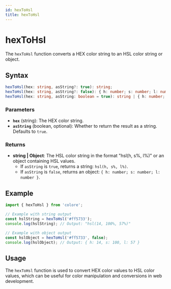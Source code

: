 ```yaml
---
id: hexToHsl
title: hexToHsl
---
```


# hexToHsl

The `hexToHsl` function converts a HEX color string to an HSL color string or object.

## Syntax

```typescript
hexToHsl(hex: string, asString?: true): string;
hexToHsl(hex: string, asString?: false): { h: number; s: number; l: number };
hexToHsl(hex: string, asString: boolean = true): string | { h: number; s: number; l: number };
```

### Parameters

- **`hex`** (string): The HEX color string.
- **`asString`** (boolean, optional): Whether to return the result as a string. Defaults to `true`.

### Returns

- **string | Object**: The HSL color string in the format "hsl(h, s%, l%)" or an object containing HSL values.
  - If `asString` is `true`, returns a string: `hsl(h, s%, l%)`.
  - If `asString` is `false`, returns an object: `{ h: number; s: number; l: number }`.

## Example

```typescript
import { hexToHsl } from 'colore';

// Example with string output
const hslString = hexToHsl('#ff5733');
console.log(hslString); // Output: "hsl(14, 100%, 57%)"

// Example with object output
const hslObject = hexToHsl('#ff5733', false);
console.log(hslObject); // Output: { h: 14, s: 100, l: 57 }
```

## Usage

The `hexToHsl` function is used to convert HEX color values to HSL color values, which can be useful for color manipulation and conversions in web development.
